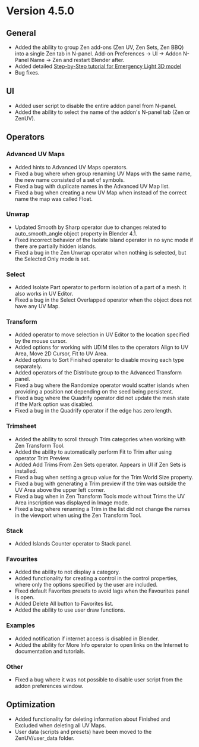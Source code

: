 # Version 4.5.0

## **General**

- Added the ability to group Zen add-ons (Zen UV, Zen Sets, Zen BBQ) into a single Zen tab in N-panel. Add-on Preferences -> UI -> Addon N-Panel Name  -> Zen and restart Blender after.
- Added detailed [Step-by-Step tutorial for Emergency Light 3D model](https://zenmastersteam.github.io/Zen-UV/latest/tutorial/emergency_light/emergency_light_eng/)
- Bug fixes.

## **UI**

- Added user script to disable the entire addon panel from N-panel.
- Added the ability to select the name of the addon's N-panel tab (Zen or ZenUV).

## **Operators**

### **Advanced UV Maps**

- Added hints to Advanced UV Maps operators.
- Fixed a bug where when group renaming UV Maps with the same name, the new name consisted of a set of symbols.
- Fixed a bug with duplicate names in the Advanced UV Map list.
- Fixed a bug when creating a new UV Map when instead of the correct name the map was called Float.

### **Unwrap**

- Updated Smooth by Sharp operator due to changes related to auto_smooth_angle object property in Blender 4.1.
- Fixed incorrect behavior of the Isolate Island operator in no sync mode if there are partially hidden islands.
- Fixed a bug in the Zen Unwrap operator when nothing is selected, but the Selected Only mode is set.

### **Select**

- Added Isolate Part operator to perform isolation of a part of a mesh. It also works in UV Editor.
- Fixed a bug in the Select Overlapped operator when the object does not have any UV Map.

### **Transform**

- Added operator to move selection in UV Editor to the location specified by the mouse cursor.
- Added options for working with UDIM tiles to the operators Align to UV Area, Move 2D Cursor, Fit to UV Area.
- Added options to Sort Finished operator to disable moving each type separately.
- Added operators of the Distribute group to the Advanced Transform panel.
- Fixed a bug where the Randomize operator would scatter islands when providing a position not depending on the seed being persistent.
- Fixed a bug where the Quadrify operator did not update the mesh state if the Mark option was disabled.
- Fixed a bug in the Quadrify operator if the edge has zero length.

### **Trimsheet**

- Added the ability to scroll through Trim categories when working with Zen Transform Tool.
- Added the ability to automatically perform Fit to Trim after using operator Trim Preview.
- Added Add Trims From Zen Sets operator. Appears in UI if Zen Sets is installed.
- Fixed a bug when setting a group value for the Trim World Size property.
- Fixed a bug with generating a Trim preview if the trim was outside the UV Area above the upper left corner.
- Fixed a bug when in Zen Transform Tools mode without Trims the UV Area inscription was displayed in Image mode.
- Fixed a bug where renaming a Trim in the list did not change the names in the viewport when using the Zen Transform Tool.

### **Stack**

- Added Islands Counter operator to Stack panel.

### **Favourites**

- Added the ability to not display a category.
- Added functionality for creating a control in the control properties, where only the options specified by the user are included.
- Fixed default Favorites presets to avoid lags when the Favourites panel is open.
- Added Delete All button to Favorites list.
- Added the ability to use user draw functions.

### **Examples**

- Added notification if internet access is disabled in Blender.
- Added the ability for More Info operator to open links on the Internet to documentation and tutorials.

### **Other**

- Fixed a bug where it was not possible to disable user script from the addon preferences window.

## **Optimization**

- Added functionality for deleting information about Finished and Excluded when deleting all UV Maps.
- User data (scripts and presets) have been moved to the ZenUV/user_data folder.















